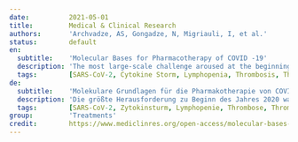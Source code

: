 ```yaml
---
date:          2021-05-01
title:         Medical & Clinical Research
authors:       'Archvadze, AS, Gongadze, N, Migriauli, I, et al.'
status:        default
en:
  subtitle:    'Molecular Bases for Pharmacotherapy of COVID -19'
  description: 'The most large-scale challenge aroused at the beginning of Y2020 was the global spread of the coronavirus disease 2019 (COVID-19), caused by a zoonotic beta-coronavirus. One year after we have nearly 270 thousand confirmed cases with mortality rate 1.3% in Georgia, and almost 120 billion confirmed cases with mortality rate 2.2% worldwide. As it is known, COVID-19 is triggered by coronavirus species 2 or SARS-CoV-2, which inters in the human body by binding to the angiotensin-converting enzyme 2 (ACE2) molecule on the host cell membrane via the viral spike protein and expresses complex pathological changes in many organs linked with vascular injuries. The most severe expression of this disease exposed by microscopic examination is bilateral diffuse alveolar damage with fibroblasts exudates, indicating Acute Respiratory Distress Syndrome (ARDS). Immune system plays crucial role in tissue damage. As clinical researches showed, the number of peripheral CD4+ and CD8 + T cells were significantly reduced, while their activity was hyper-expressed as evidenced by the high proportions of HLADR (CD4 3•47%) and CD38 (CD8 39•4%) double-positive fractions. Moreover, there was identified an amplified concentration of highly pro inflammatory CCR6+ Th17 in CD4 T cells. This date explains that severe tissue injury in later stages of COVID-19 is depend on the immune system abnormalities, but not on SARS-CoV-2 direct cell destruction. In the same time the scientists and doctors found out abnormalities in coagulation function in most of the severe COVID-19 patients, which were expressed in elevation of D-Dimer level and prolongation of prothrombin time, some of whom terminated in disseminated intravascular coagulation (DIC), deep venous thrombosis (DVT) or fatal pulmonary thromboembolism (PTE). At the later stage in some severe patients it was identified thrombocytopenia as a result of excessive platelets consuming, which significantly affected on treatment and prognosis. More than 300 drugs are used for the treatment of COVID-19 worldwide. Now, the most popular treatments include Remdesivir, Hydroxychloroquine, Betamethasone, Tocilizumab, anti HIV drugs, and convalescent plasma. In the same time, WHO supports vaccines distribution for immunization. Currently, almost 8 vaccines are approved by different countries and more than 180 vaccines are under the clinical trails. Up till now it is challenging problem to combat SARS-CoV-2 with not well-defined origin and inexplicable biological characteristics as well as to control a pandemic of COVID-19 with such a high R0, a long incubation period and different disease outcomes. Unfortunately, we have limited understandings of particular mechanisms running to abnormal expression of immune system and coagulation processes. In the same time, we don’t have complete picture of vasculopathy leading to the tissue injury and patient death. Therefore, it is problematic to manage SARS-CoV-2 induced processes successfully using available drugs with no significant restoring effect on the organ damages in severe COVID-19 patients. So, we need new targets and new drugs for the prophylaxes and treatment of COVID-19 even we have vaccines available.'
  tags:        [SARS-CoV-2, Cytokine Storm, Lymphopenia, Thrombosis, Thrombocytopenia, Vasculitis, ACE/ACE2, Vaccines]
de:
  subtitle:    'Molekulare Grundlagen für die Pharmakotherapie von COVID -19'
  description: 'Die größte Herausforderung zu Beginn des Jahres 2020 war die weltweite Ausbreitung der Coronavirus-Krankheit 2019 (COVID-19), die durch ein zoonotisches Beta-Coronavirus verursacht wird. Ein Jahr später haben wir fast 270 Tausend bestätigte Fälle mit einer Sterblichkeitsrate von 1,3 % in Georgien und fast 120 Milliarden bestätigte Fälle mit einer Sterblichkeitsrate von 2,2 % weltweit. Bekanntlich wird COVID-19 durch das Coronavirus der Spezies 2 oder SARS-CoV-2 ausgelöst, das durch Bindung an das Molekül des Angiotensin-konvertierenden Enzyms 2 (ACE2) an der Wirtszellmembran über das virale Spike-Protein in den menschlichen Körper eindringt und komplexe pathologische Veränderungen in vielen Organen in Verbindung mit Gefäßverletzungen hervorruft. Die schwerste Ausprägung dieser Krankheit, die bei der mikroskopischen Untersuchung sichtbar wird, ist eine bilaterale diffuse Alveolarschädigung mit Fibroblastenexsudaten, die auf ein akutes Atemnotsyndrom (ARDS) hinweist. Das Immunsystem spielt bei der Gewebeschädigung eine entscheidende Rolle. Wie klinische Untersuchungen zeigten, war die Zahl der peripheren CD4+ und CD8+ T-Zellen deutlich reduziert, während ihre Aktivität übermäßig stark ausgeprägt war, wie die hohen Anteile der doppelt positiven Fraktionen HLADR (CD4 3-47%) und CD38 (CD8 39-4%) belegen. Darüber hinaus wurde eine erhöhte Konzentration von hochgradig entzündungsfördernden CCR6+ Th17 in CD4-T-Zellen festgestellt. Dieses Datum erklärt, dass die schwere Gewebeschädigung in späteren Stadien von COVID-19 von den Anomalien des Immunsystems abhängt, nicht aber von der direkten Zellzerstörung durch SARS-CoV-2. Gleichzeitig stellten die Wissenschaftler und Ärzte bei den meisten schweren COVID-19-Patienten Anomalien der Gerinnungsfunktion fest, die sich in einem erhöhten D-Dimer-Spiegel und einer verlängerten Prothrombinzeit äußerten und bei einigen von ihnen in einer disseminierten intravasalen Gerinnung (DIC), einer tiefen Venenthrombose (DVT) oder einer tödlichen pulmonalen Thromboembolie (PTE) endeten. In einem späteren Stadium wurde bei einigen schweren Patienten eine Thrombozytopenie als Folge des übermäßigen Verbrauchs von Blutplättchen festgestellt, was sich erheblich auf die Behandlung und die Prognose auswirkte. Für die Behandlung von COVID-19 werden weltweit mehr als 300 Medikamente eingesetzt. Zu den beliebtesten Behandlungen gehören Remdesivir, Hydroxychloroquin, Betamethason, Tocilizumab, Anti-HIV-Medikamente und Genesungsplasma. Gleichzeitig unterstützt die WHO die Verteilung von Impfstoffen für die Immunisierung. Derzeit sind fast 8 Impfstoffe von verschiedenen Ländern zugelassen und mehr als 180 Impfstoffe befinden sich in der klinischen Erprobung. Bis heute ist es eine große Herausforderung, SARS-CoV-2 mit unklarem Ursprung und unerklärlichen biologischen Merkmalen zu bekämpfen sowie eine COVID-19-Pandemie mit einem so hohen R0-Wert, einer langen Inkubationszeit und unterschiedlichen Krankheitsverläufen zu kontrollieren. Leider haben wir nur ein begrenztes Verständnis der besonderen Mechanismen, die zu einer abnormen Ausprägung des Immunsystems und der Gerinnungsprozesse führen. Gleichzeitig haben wir kein vollständiges Bild von der Vaskulopathie, die zur Gewebeschädigung und zum Tod des Patienten führt. Daher ist es problematisch, die durch SARS-CoV-2 ausgelösten Prozesse mit den verfügbaren Medikamenten erfolgreich zu behandeln, da sie bei schweren COVID-19-Patienten keine signifikante Wiederherstellung der Organschäden bewirken. Wir brauchen also neue Ziele und neue Medikamente für die Prophylaxe und Behandlung von COVID-19, auch wenn wir über Impfstoffe verfügen. ' 
  tags:        [SARS-CoV-2, Zytokinsturm, Lymphopenie, Thrombose, Thrombozytopenie, Vaskulitis, ACE/ACE2, Impfstoffe]
group:         'Treatments'
credit:        https://www.mediclinres.org/open-access/molecular-bases-for-pharmacotherapy-of-covid-19.pdf
---
```

